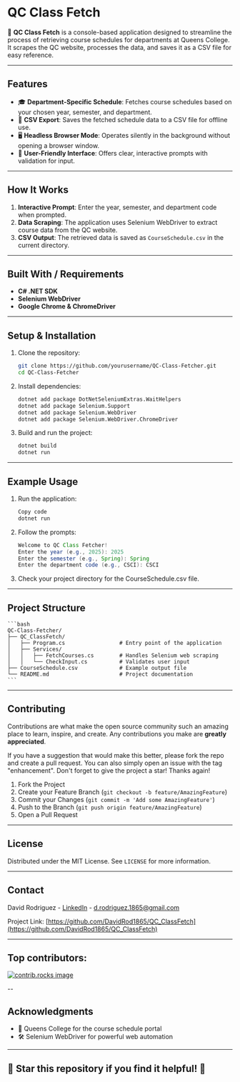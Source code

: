 # QC Class Fetch

🚀 **QC Class Fetch** is a console-based application designed to streamline the process of retrieving course schedules for departments at Queens College. It scrapes the QC website, processes the data, and saves it as a CSV file for easy reference.

---

## Features

- 🎓 **Department-Specific Schedule**: Fetches course schedules based on your chosen year, semester, and department.
- 📂 **CSV Export**: Saves the fetched schedule data to a CSV file for offline use.
- 🖥️ **Headless Browser Mode**: Operates silently in the background without opening a browser window.
- 🌟 **User-Friendly Interface**: Offers clear, interactive prompts with validation for input.

---

## How It Works

1. **Interactive Prompt**: Enter the year, semester, and department code when prompted.
2. **Data Scraping**: The application uses Selenium WebDriver to extract course data from the QC website.
3. **CSV Output**: The retrieved data is saved as `CourseSchedule.csv` in the current directory.

---

## Built With / Requirements

- **C# .NET SDK**
- **Selenium WebDriver**
- **Google Chrome & ChromeDriver**

---

## Setup & Installation

1. Clone the repository:
   ```bash
   git clone https://github.com/yourusername/QC-Class-Fetcher.git
   cd QC-Class-Fetcher
   ```

2. Install dependencies:

    ```bash
    dotnet add package DotNetSeleniumExtras.WaitHelpers
    dotnet add package Selenium.Support
    dotnet add package Selenium.WebDriver
    dotnet add package Selenium.WebDriver.ChromeDriver
    ```

3. Build and run the project:

    ```bash
    dotnet build
    dotnet run
    ```
---

## Example Usage

1. Run the application:

    ```bash
    Copy code
    dotnet run
    ```

2. Follow the prompts:

    ```java
    Welcome to QC Class Fetcher!
    Enter the year (e.g., 2025): 2025
    Enter the semester (e.g., Spring): Spring
    Enter the department code (e.g., CSCI): CSCI
    ```

3. Check your project directory for the CourseSchedule.csv file.

---

## Project Structure

    ```bash
    QC-Class-Fetcher/
    ├── QC_ClassFetch/
    │   ├── Program.cs                 # Entry point of the application
    │   ├── Services/
    │   │   ├── FetchCourses.cs        # Handles Selenium web scraping
    │   │   └── CheckInput.cs          # Validates user input
    ├── CourseSchedule.csv             # Example output file
    └── README.md                      # Project documentation
    ```

---

## Contributing

Contributions are what make the open source community such an amazing place to learn, inspire, and create. Any contributions you make are **greatly appreciated**.

If you have a suggestion that would make this better, please fork the repo and create a pull request. You can also simply open an issue with the tag "enhancement". Don't forget to give the project a star! Thanks again!

1. Fork the Project
2. Create your Feature Branch (`git checkout -b feature/AmazingFeature`)
3. Commit your Changes (`git commit -m 'Add some AmazingFeature'`)
4. Push to the Branch (`git push origin feature/AmazingFeature`)
5. Open a Pull Request

---

## License

Distributed under the MIT License. See `LICENSE` for more information.

---

## Contact

David Rodriguez - [LinkedIn](https://www.linkedin.com/in/david-rodriguez1865/) - d.rodriguez.1865@gmail.com

Project Link: [https://github.com/DavidRod1865/QC_ClassFetch](https://github.com/DavidRod1865/QC_ClassFetch)

---

## Top contributors:

<a href="https://github.com/DavidRod1865/QC_ClassFetch/graphs/contributors">
  <img src="https://contrib.rocks/image?repo=DavidRod1865/QC_ClassFetch" alt="contrib.rocks image" />
</a>

--

## Acknowledgments

- 🏫 Queens College for the course schedule portal
- 🛠️ Selenium WebDriver for powerful web automation

---

## 🌟 Star this repository if you find it helpful! 🌟

